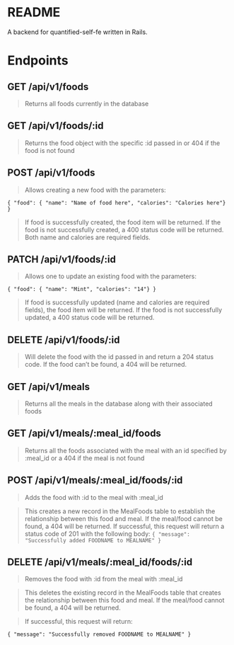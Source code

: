 # README

A backend for quantified-self-fe written in Rails.

# Endpoints
## GET /api/v1/foods
>Returns all foods currently in the database

## GET /api/v1/foods/:id
>Returns the food object with the specific :id passed in or 404 if the food is not found

## POST /api/v1/foods

>Allows creating a new food with the parameters:

```{ "food": { "name": "Name of food here", "calories": "Calories here"} }```

>If food is successfully created, the food item will be returned. If the food is not successfully created, a 400 status code will be returned. Both name and calories are required fields.

## PATCH /api/v1/foods/:id

>Allows one to update an existing food with the parameters:

```{ "food": { "name": "Mint", "calories": "14"} }```
>If food is successfully updated (name and calories are required fields), the food item will be returned. If the food is not successfully updated, a 400 status code will be returned.

## DELETE /api/v1/foods/:id

>Will delete the food with the id passed in and return a 204 status code. If the food can’t be found, a 404 will be returned.

## GET /api/v1/meals

>Returns all the meals in the database along with their associated foods

## GET /api/v1/meals/:meal_id/foods

>Returns all the foods associated with the meal with an id specified by :meal_id or a 404 if the meal is not found

## POST /api/v1/meals/:meal_id/foods/:id

>Adds the food with :id to the meal with :meal_id

>This creates a new record in the MealFoods table to establish the relationship between this food and meal. If the meal/food cannot be found, a 404 will be returned.
>If successful, this request will return a status code of 201 with the following body:
```{ "message": "Successfully added FOODNAME to MEALNAME" }```

## DELETE /api/v1/meals/:meal_id/foods/:id

>Removes the food with :id from the meal with :meal_id

>This deletes the existing record in the MealFoods table that creates the relationship between this food and meal. If the meal/food cannot be found, a 404 will be returned.

>If successful, this request will return:

```{ "message": "Successfully removed FOODNAME to MEALNAME" }```

